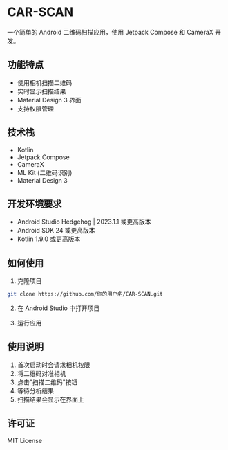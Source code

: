 # CAR-SCAN

一个简单的 Android 二维码扫描应用，使用 Jetpack Compose 和 CameraX 开发。

## 功能特点

- 使用相机扫描二维码
- 实时显示扫描结果
- Material Design 3 界面
- 支持权限管理

## 技术栈

- Kotlin
- Jetpack Compose
- CameraX
- ML Kit (二维码识别)
- Material Design 3

## 开发环境要求

- Android Studio Hedgehog | 2023.1.1 或更高版本
- Android SDK 24 或更高版本
- Kotlin 1.9.0 或更高版本

## 如何使用

1. 克隆项目
```bash
git clone https://github.com/你的用户名/CAR-SCAN.git
```

2. 在 Android Studio 中打开项目

3. 运行应用

## 使用说明

1. 首次启动时会请求相机权限
2. 将二维码对准相机
3. 点击"扫描二维码"按钮
4. 等待分析结果
5. 扫描结果会显示在界面上

## 许可证

MIT License 
